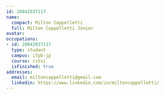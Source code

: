 ```yaml
---
id: 20042037117
name:
  compact: Milton Cappelletti
  full: Milton Cappelletti Júnior
avatar:
occupations:
- id: 20042037117
  type: student
  campus: ifpb-jp
  course: cstsi
  isFinished: true
addresses:
  email: miltoncappelletti@gmail.com
  linkedin: https://www.linkedin.com/in/miltoncappelletti/
---
```

